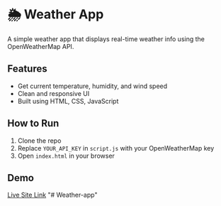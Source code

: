 # 🌦 Weather App

A simple weather app that displays real-time weather info using the OpenWeatherMap API.

## Features
- Get current temperature, humidity, and wind speed
- Clean and responsive UI
- Built using HTML, CSS, JavaScript

## How to Run
1. Clone the repo
2. Replace `YOUR_API_KEY` in `script.js` with your OpenWeatherMap key
3. Open `index.html` in your browser

## Demo
[Live Site Link](https://UDAK-0905.github.io/Weather-app)
"# Weather-app" 

